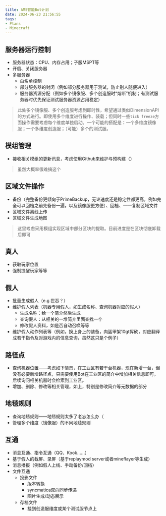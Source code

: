 ```yaml
---
title: AMS智能Bot计划
date: 2024-06-23 21:56:55
tags:
- Plans
- Minecraft
---
```

## 服务器运行控制

- 服务器状态：CPU、内存占用；子服MSPT等
- 开启、关闭服务器
- 多服务器
  - 白名单控制
  - 部分服务器的封闭（例如部分服务器用于测试，防止别人随便进入）
  - 服务器资源分配（例如多个镜像服、多个创造服时“熔断”机制；有测试服务器时优先保证测试服务器资源占用稳定）

> 此处多个镜像服、多个创造服考虑到即时性，希望通过类似DimensionAPI的方式进行。即使用多个维度进行操作、装载；但同时一些`tick freeze`方面操作需要考虑每个维度单独启动。一个可能的搭配是：一个多维度镜像服；一个多维度创造服；（可能）多个的测试服。

## 模组管理

- 接收相关模组的更新讯息，考虑使用Github来维护与预构建（）

> 虽然大概率很难搞这个

## 区域文件操作

- 备份（完整备份更倾向于PrimeBackup，无论速度还是稳定性都更高，例如完全可以回档之前先备份一遍，以及镜像服更方便）、回档、——复制区域文件
- 区域文件离线上传
- 区域文件生成地图

> 这里考虑采用模组实现区域中部分区块的提取。目前进度是在区块彻底卸载后即可

## 真人

- 获取玩家位置
- 强制提醒玩家等等

## 假人

- 批量生成假人（e.g.世吞？）
- 维护假人列表（机器专用假人，如生成名称、查询机器对应的假人）
  - 生成名称：给一个简介然后生成
  - 查询假人：从相关的一堆简介里面查找一个
  - 修改假人资料，如是否自动召唤等等
- 维护假人动作列表等（例如，换上身上的装备，向盔甲架10gt挥砍，对应翻译成若干指令及对游戏内的信息查询，虽然这只是个例子）

## 路径点

- 查询机器位置——考虑如下情景，在工业区有若干台机器，现在新增一台，但没有必要新增路径点，只需要使用Bot在工业区的简介中增加相关信息即可，后续询问相关机器时会检索到工业区。
- 增加、删除、修改等相关管理，如上，特别是修改简介等元数据的部分

## 地毯规则

- 查询地毯规则——地毯规则太多了老忘怎么办（
- 管理多个维度（镜像服）的不同地毯规则

## 互通

- 消息互通、指令互通（QQ、Kook……）
- 基于假人的截屏、录屏（基于replaymod server或者mineflayer等生成）
- 消息播报（例如假人上线、手动备份/回档）
- 文件互通
  - 投影文件
    - 版本转换
    - syncmatica双向同步传递
    - 图片生成/动态展示
  - 存档文件
    - 挂到创造服维度或某个测试服节点上
